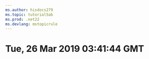 ```yaml
---
ms.author: hisdocs279
ms.topic: tutorial5ab
ms.prod: .net22
ms.devlang: mstopicrule
---
```

# Tue, 26 Mar 2019 03:41:44 GMT

